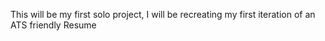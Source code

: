This will be my first solo project, I will be recreating my first iteration of an ATS friendly Resume
